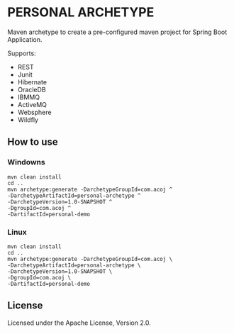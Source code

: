 # PERSONAL ARCHETYPE

Maven archetype to create a pre-configured maven project for Spring Boot Application.

Supports:

- REST
- Junit
- Hibernate
- OracleDB
- IBMMQ
- ActiveMQ
- Websphere
- Wildfly

## How to use 
### Windowns
```
mvn clean install
cd ..
mvn archetype:generate -DarchetypeGroupId=com.acoj ^ 
-DarchetypeArtifactId=personal-archetype ^ 
-DarchetypeVersion=1.0-SNAPSHOT ^ 
-DgroupId=com.acoj ^ 
-DartifactId=personal-demo
```

### Linux
```
mvn clean install
cd ..
mvn archetype:generate -DarchetypeGroupId=com.acoj \ 
-DarchetypeArtifactId=personal-archetype \ 
-DarchetypeVersion=1.0-SNAPSHOT \ 
-DgroupId=com.acoj \ 
-DartifactId=personal-demo
```

## License
Licensed under the Apache License, Version 2.0.